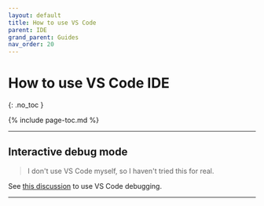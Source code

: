 ```yaml
---
layout: default
title: How to use VS Code
parent: IDE
grand_parent: Guides
nav_order: 20
---
```


# How to use VS Code IDE
{: .no_toc }

{% include page-toc.md %}

---

## Interactive debug mode

> I don't use VS Code myself, so I haven't tried this for real.

See [this discussion](https://github.com/vercel/vercel/issues/2864#issuecomment-963533339) to use VS Code debugging.

---
